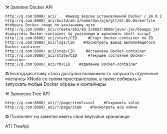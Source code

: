 ⚒ Запилил Docker API

```declarative
http://q.com:8080/_aci/    #вывод версии установленной Docker / 24.0.2
http://q.com:8080/_aci/build/ab:3/home/dav/pjm/glt/dr.Ob.Dockerfile    #собрать Docker-image по указанному пути
http://q.com:8080/_aci/create/ab3/ab:3/8083:8080/java/-jar/beaapp.jar    #запустить Docker-container по указанным и выполнить shell script
http://q.com:8080/_aci/start/CID     #Старт Docker-container по ID
http://q.com:8080/_aci/logs/CID    #Посмотреть вывод выполняющегося Docker-container
http://q.com:8080/_aci/stop/CID     #Остановка Docker-container
http://q.com:8080/_aci/state/CID     #Текущее состояние Docker-container 
http://q.com:8080/_aci/rm/CID    #Удаление Docker-container
```

❂ Благодаря этому стала доступна возможность запускать отдельные инстансы XNode со своим пространством, а также собирать и запускать любые Docker образы и контайнеры


⚒ Запилено Tree API

```declarative
http://q.com:8080/_ati/!/page/item?v=val    #Сохранить value
http://q.com:8080/_ati/*/page/item    #Посмотреть все ключи
```

❂ Позволяет на заметке иметь свое key/value хранилище



ATI TreeApi

